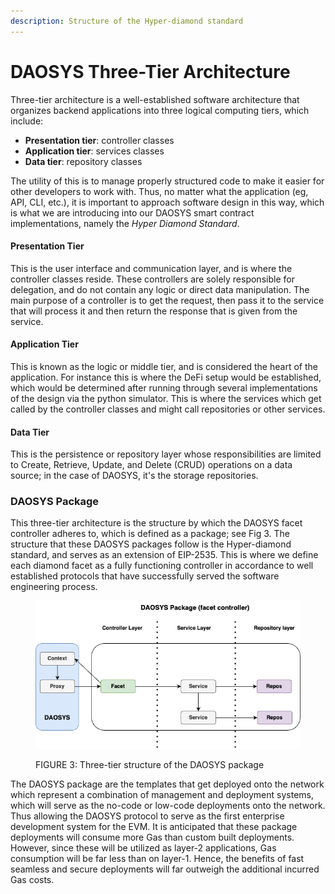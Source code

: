 ```yaml
---
description: Structure of the Hyper-diamond standard
---
```


# DAOSYS Three-Tier Architecture

Three-tier architecture is a well-established software architecture that organizes backend applications into three logical computing tiers, which include:

* **Presentation tier**: controller classes
* **Application tier**: services classes
* **Data tier**: repository classes

The utility of this is to manage properly structured code to make it easier for other developers to work with. Thus, no matter what the application (eg, API, CLI, etc.), it is important to approach software design in this way, which is what we are introducing into our DAOSYS smart contract implementations, namely the _Hyper Diamond Standard_.

#### Presentation Tier

This is the user interface and communication layer, and is where the controller classes reside. These controllers are solely responsible for delegation, and do not contain any logic or direct data manipulation. The main purpose of a controller is to get the request, then pass it to the service that will process it and then return the response that is given from the service.

#### Application Tier

This is known as the logic or middle tier, and is considered the heart of the application. For instance this is where the DeFi setup would be established, which would be determined after running through several implementations of the design via the python simulator. This is where the services which get called by the controller classes and might call repositories or other services.

#### Data Tier

This is the persistence or repository layer whose responsibilities are limited to Create, Retrieve, Update, and Delete (CRUD) operations on a data source; in the case of DAOSYS, it's the storage repositories.

### DAOSYS Package

This three-tier architecture is the structure by which the DAOSYS facet controller adheres to, which is defined as a package; see Fig 3. The structure that these DAOSYS packages follow is the Hyper-diamond standard, and serves as an extension of EIP-2535. This is where we define each diamond facet as a fully functioning controller in accordance to well established protocols that have successfully served the software engineering process.

<figure><img src="../.gitbook/assets/three_tier_package.png" alt=""><figcaption><p>FIGURE 3: Three-tier structure of the DAOSYS package</p></figcaption></figure>

The DAOSYS package are the templates that get deployed onto the network which represent a combination of management and deployment systems, which will serve as the no-code or low-code deployments onto the network. Thus allowing the DAOSYS protocol to serve as the first enterprise development system for the EVM. It is anticipated that these package deployments will consume more Gas than custom built deployments. However, since these will be utilized as layer-2 applications, Gas consumption will be far less than on layer-1. Hence, the benefits of fast seamless and secure deployments will far outweigh the additional incurred Gas costs.
